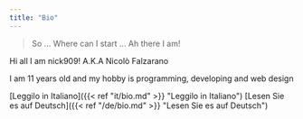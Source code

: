 ```yaml
---
title: "Bio"
---
```

> So ... Where can I start ... Ah there I am!

Hi all I am nick909! A.K.A Nicolò Falzarano

I am 11 years old and my hobby is programming, developing and web design 

[Leggilo in Italiano]({{< ref "it/bio.md" >}} "Leggilo in Italiano") [Lesen Sie es auf Deutsch]({{< ref "/de/bio.md" >}} "Lesen Sie es auf Deutsch")
